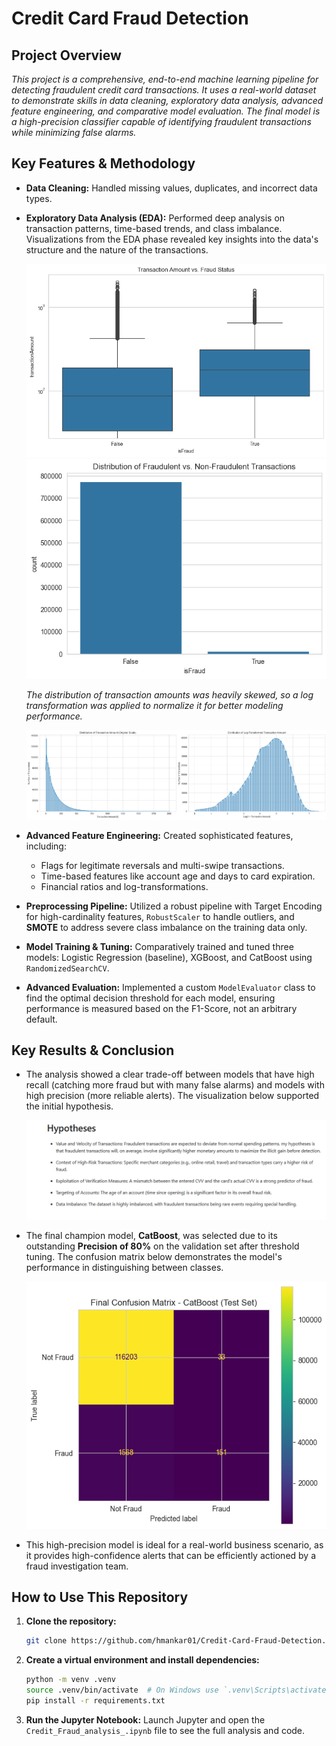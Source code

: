# Credit Card Fraud Detection

## Project Overview

*This project is a comprehensive, end-to-end machine learning pipeline for detecting fraudulent credit card transactions. It uses a real-world dataset to demonstrate skills in data cleaning, exploratory data analysis, advanced feature engineering, and comparative model evaluation. The final model is a high-precision classifier capable of identifying fraudulent transactions while minimizing false alarms.*

## Key Features & Methodology

* **Data Cleaning:** Handled missing values, duplicates, and incorrect data types.
* **Exploratory Data Analysis (EDA):** Performed deep analysis on transaction patterns, time-based trends, and class imbalance. Visualizations from the EDA phase revealed key insights into the data's structure and the nature of the transactions.

    ![Exploratory Data Analysis Chart 1](EDA.png)
    ![Exploratory Data Analysis Chart 2](EDA1.png)

    *The distribution of transaction amounts was heavily skewed, so a log transformation was applied to normalize it for better modeling performance.*

    ![Log Distribution of Transaction Amounts](Log_distribution.png)

* **Advanced Feature Engineering:** Created sophisticated features, including:
    * Flags for legitimate reversals and multi-swipe transactions.
    * Time-based features like account age and days to card expiration.
    * Financial ratios and log-transformations.
* **Preprocessing Pipeline:** Utilized a robust pipeline with Target Encoding for high-cardinality features, `RobustScaler` to handle outliers, and **SMOTE** to address severe class imbalance on the training data only.
* **Model Training & Tuning:** Comparatively trained and tuned three models: Logistic Regression (baseline), XGBoost, and CatBoost using `RandomizedSearchCV`.
* **Advanced Evaluation:** Implemented a custom `ModelEvaluator` class to find the optimal decision threshold for each model, ensuring performance is measured based on the F1-Score, not an arbitrary default.

## Key Results & Conclusion

* The analysis showed a clear trade-off between models that have high recall (catching more fraud but with many false alarms) and models with high precision (more reliable alerts). The visualization below supported the initial hypothesis.

    ![Hypothesis Visualization](Hypothesis.png)

* The final champion model, **CatBoost**, was selected due to its outstanding **Precision of 80%** on the validation set after threshold tuning. The confusion matrix below demonstrates the model's performance in distinguishing between classes.

    ![Confusion Matrix for the Final Model](Confusion_Matrix.png)

* This high-precision model is ideal for a real-world business scenario, as it provides high-confidence alerts that can be efficiently actioned by a fraud investigation team.

## How to Use This Repository

1.  **Clone the repository:**
    ```bash
    git clone https://github.com/hmankar01/Credit-Card-Fraud-Detection.git
    ```
2.  **Create a virtual environment and install dependencies:**
    ```bash
    python -m venv .venv
    source .venv/bin/activate  # On Windows use `.venv\Scripts\activate`
    pip install -r requirements.txt
    ```
3.  **Run the Jupyter Notebook:**
    Launch Jupyter and open the `Credit_Fraud_analysis_.ipynb` file to see the full analysis and code.
